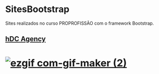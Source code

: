 # SitesBootstrap
Sites realizados no curso PROPROFISSÃO com o framework Bootstrap.

<a href="hDC Agency"><h2>hDC Agency<h2>
![ezgif com-gif-maker (2)](https://user-images.githubusercontent.com/93364960/162601172-cfc49c22-b23c-4f08-abaf-a2ca1f6f23fd.gif)
</a>
